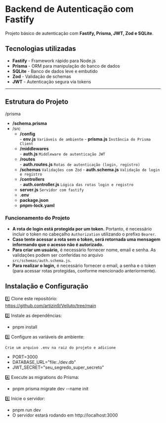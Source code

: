 # Backend de Autenticação com Fastify

Projeto básico de autenticação com **Fastify, Prisma, JWT, Zod e SQLite**.

## Tecnologias utilizadas

- **Fastify** - Framework rápido para Node.js
- **Prisma** - ORM para manipulação do banco de dados
- **SQLite** - Banco de dados leve e embutido
- **Zod** - Validação de schemas
- **JWT** - Autenticação segura via tokens

---

## Estrutura do Projeto

/prisma
   - **/schema.prisma**
- /src
  - **/config**        
          - **env.js**       `Variáveis de ambiente`
          - **prisma.js**    `Instância do Prisma Client`
  - **/middlewares**  
          - **auth.js**      `Middleware de autenticação JWT`
  - **/routes**        
          - **auth.routes.js**   `Rotas de autenticação (login, registro)`
  - **/schemas**        `Validações com Zod`
          - **auth.schema.js**   `Validação de login e registro`
  - **/controllers**   
          - **auth.controller.js** `Lógica das rotas login e registro`
  - **server.js**      `Servidor com fastify`
  - **.env**                
  - **package.json**
  - **pnpm-lock.yaml**


### **Funcionamento do Projeto**

- **A rota de login está protegida por um token.** Portanto, é necessário incluir o token no cabeçalho `Authorization` utilizando o prefixo `Bearer`.
- **Caso tente acessar a rota sem o token, será retornada uma mensagem informando que o acesso não é autorizado.**
- **Para criar um usuário,** é necessário fornecer nome, email e senha. As validações podem ser conferidas no arquivo `src/schemas/auth.schema.js`.
- **Para realizar o login,** é necessário fornecer o email, a senha e o token (para acessar rotas protegidas, conforme mencionado anteriormente).


## **Instalação e Configuração**

1️⃣ Clone este repositório:  
https://github.com/artizin9/Velluto/tree/main

2️⃣ Instale as dependências:
- pnpm install

3️⃣ Configure as variáveis de ambiente:

`Crie um arquivo .env na raiz do projeto e adicione`

- PORT=3000
- DATABASE_URL="file:./dev.db"
- JWT_SECRET="seu_segredo_super_secreto"

4️⃣ Execute as migrations do Prisma:
- pnpm prisma migrate dev --name init

5️⃣ Inicie o servidor:
- pnpm run dev
- O servidor estará rodando em http://localhost:3000 
